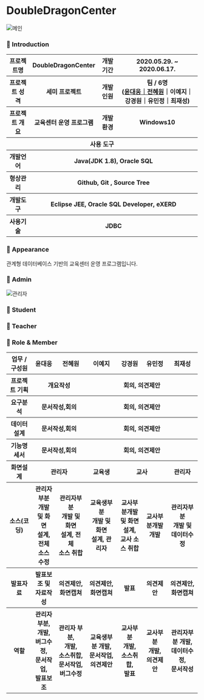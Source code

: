 # DoubleDragonCenter

![메인](https://user-images.githubusercontent.com/65211288/84998018-3e79e300-b18a-11ea-957e-80b2acba867a.png)




### 👋 Introduction

<table>
    <tr>
        <th>프로젝트명</th>
        <th>DoubleDragonCenter</th>
        <th>개발기간</th>
        <th>2020.05.29. ~ 2020.06.17.</th>
    </tr>
    <tr>
        <th>프로젝트 성격</th>
        <th>세미 프로젝트</th>
        <th>개발인원</th>
        <th>팀 / 6명<br>
          (<a href="https://github.com/moods2">윤대웅｜<a href="https://github.com/prohwww">전혜원</a>｜이예지｜강경원｜유민정｜최재성)
      </th>
    </tr>
      <tr>
        <th>프로젝트 개요</th>
        <th>교육센터 운영 프로그램</th>
        <th>개발 환경</th>
        <th>Windows10</th>
    </tr>
    <tr>
        <th colspan="5">사용 도구</th>
    </tr>  
    <tr>
        <th>개발언어</th>
        <th colspan="3">Java(JDK 1.8), Oracle SQL </th>
    </tr>
    <tr>
        <th>형상관리</th>
        <th colspan="3">Github, Git , Source Tree</th>
    </tr>
    <tr>
        <th>개발도구</th>
        <th colspan="3">Eclipse JEE, Oracle SQL Developer, eXERD</th>
    </tr>
    <tr>
        <th>사용기술</th>
        <th colspan="3">JDBC</th>
    </tr>
</table>

### 📼 Appearance

관계형 데이터베이스 기반의 교육센터 운영 프로그램입니다.

 ### 👋 Admin
 ![관리자](https://user-images.githubusercontent.com/65211288/84998831-500fba80-b18b-11ea-8693-5bf7ed5c55e1.gif)
 ### 👋 Student
 
 ### 👋 Teacher

### 📑 Role & Member


<table>
    <tr>
        <th>업무 / 구성원</th>
        <th>윤대웅</th><th>전혜원</th><th>이예지</th><th>강경원</th><th>유민정</th><th>최재성</th>
    </tr>
    <tr>
        <th>프로젝트 기획</th>
        <th colspan="2">개요작성</th>
        <th colspan="4">회의, 의견제안</th>
    </tr>
    <tr>
        <th>요구분석</th>
        <th colspan="2">문서작성,회의</th>
        <th colspan="4">회의, 의견제안</th>
    </tr>
    <tr>
        <th>데이터설계</th>
        <th colspan="2">문서작성,회의</th>
        <th colspan="4">회의, 의견제안</th>
    </tr>
    <tr>
        <th>기능명세서</th>
        <th colspan="2">문서작성,회의</th>
        <th colspan="4">회의, 의견제안</th>
    </tr>
    <tr>
        <th>화면설계</th>
        <th colspan="2">관리자</th>        
        <th>교육생</th>
        <th colspan="2">교사</th>  
        <th>관리자</th>    
    <tr>
        <th>소스(코딩)</th>
        <th>관리자부분 <br>개발 및 화면<br>설계, 전체<br>소스 수정</th>
        <th>관리자부분 <br>개발 및 화면<br>설계, 전체<br>소스 취합</th>
        <th>교육생부분 <br>개발 및 화면<br>설계, 관리자 <br>
        <th>교사부분개발<br>및 화면설계, <br>교사 소스 취합</th>
        <th>교사부분개발<Br>개발</th>
        <th>관리자부분 <br>개발 및 데이터수정</th>
    </tr>
    <tr>
        <th>발표자료</th>
        <th>발표보조 및<br>자료작성</th>
        <th>의견제안, 화면캡쳐</th>
        <th>의견제안, 화면캡쳐</th>
        <th>발표</th>
        <th>의견제안</th>
        <th>의견제안, 화면캡쳐</th>
    </tr>
    <tr>
        <th>역할</th>
        <th>관리자 부분,<br> 개발, <br>버그수정, <br>문서작업, <br>발표보조</th>
        <th>관리자 부분,<br> 개발, <br>소스취합, <br>문서작업, <br>버그수정</th>
        <th>교육생부분 개발, <br>문서작업, <br>의견제안</th>
        <th>교사부분<br> 개발, <br>소스취합, <br>발표</th>
        <th>교사부분<br> 개발, <br>의견제안</th>
        <th>관리자부분 개발, <br>데이터수정, <br>문서작성</th>
    </tr>
</table>



